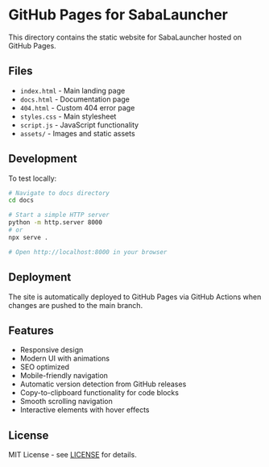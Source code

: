 # GitHub Pages for SabaLauncher

This directory contains the static website for SabaLauncher hosted on GitHub Pages.

## Files

- `index.html` - Main landing page
- `docs.html` - Documentation page
- `404.html` - Custom 404 error page
- `styles.css` - Main stylesheet
- `script.js` - JavaScript functionality
- `assets/` - Images and static assets

## Development

To test locally:

```bash
# Navigate to docs directory
cd docs

# Start a simple HTTP server
python -m http.server 8000
# or
npx serve .

# Open http://localhost:8000 in your browser
```

## Deployment

The site is automatically deployed to GitHub Pages via GitHub Actions when changes are pushed to the main branch.

## Features

- Responsive design
- Modern UI with animations
- SEO optimized
- Mobile-friendly navigation
- Automatic version detection from GitHub releases
- Copy-to-clipboard functionality for code blocks
- Smooth scrolling navigation
- Interactive elements with hover effects

## License

MIT License - see [LICENSE](../LICENSE) for details.
